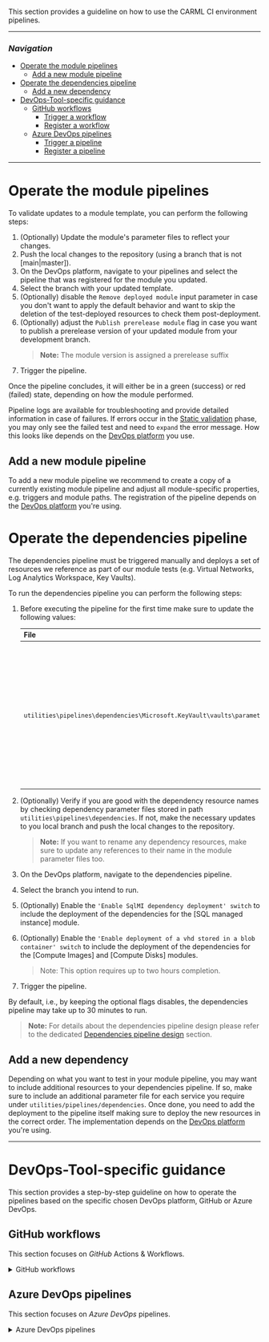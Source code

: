 This section provides a guideline on how to use the CARML CI environment pipelines.

---

### _Navigation_

- [Operate the module pipelines](#operate-the-module-pipelines)
  - [Add a new module pipeline](#add-a-new-module-pipeline)
- [Operate the dependencies pipeline](#operate-the-dependencies-pipeline)
  - [Add a new dependency](#add-a-new-dependency)
- [DevOps-Tool-specific guidance](#devops-tool-specific-guidance)
  - [GitHub workflows](#github-workflows)
    - [Trigger a workflow](#trigger-a-workflow)
    - [Register a workflow](#register-a-workflow)
  - [Azure DevOps pipelines](#azure-devops-pipelines)
    - [Trigger a pipeline](#trigger-a-pipeline)
    - [Register a pipeline](#register-a-pipeline)

---

# Operate the module pipelines

To validate updates to a module template, you can perform the following steps:

1. (Optionally) Update the module's parameter files to reflect your changes.
1. Push the local changes to the repository (using a branch that is not [main\|master]).
1. On the DevOps platform, navigate to your pipelines and select the pipeline that was registered for the module you updated.
1. Select the branch with your updated template.
1. (Optionally) disable the `Remove deployed module` input parameter in case you don't want to apply the default behavior and want to skip the deletion of the test-deployed resources to check them post-deployment.
1. (Optionally) adjust the `Publish prerelease module` flag in case you want to publish a prerelease version of your updated module from your development branch.
   > **Note:** The module version is assigned a prerelease suffix
1.  Trigger the pipeline.

Once the pipeline concludes, it will either be in a green (success) or red (failed) state, depending on how the module performed.

Pipeline logs are available for troubleshooting and provide detailed information in case of failures. If errors occur in the [Static validation](./The%20CI%20environment%20-%20Static%20validation) phase, you may only see the failed test and need to `expand` the error message. How this looks like depends on the [DevOps platform](#devops-tool-specific-guidance) you use.

## Add a new module pipeline

To add a new module pipeline we recommend to create a copy of a currently existing module pipeline and adjust all module-specific properties, e.g. triggers and module paths. The registration of the pipeline depends on the [DevOps platform](#devops-tool-specific-guidance) you're using.

# Operate the dependencies pipeline

The dependencies pipeline must be triggered manually and deploys a set of resources we reference as part of our module tests (e.g. Virtual Networks, Log Analytics Workspace, Key Vaults).

To run the dependencies pipeline you can perform the following steps:

1. Before executing the pipeline for the first time make sure to update the following values:

   | File | Parameter | Description |
   | - | - | - |
   | `utilities\pipelines\dependencies\Microsoft.KeyVault\vaults\parameters\parameters.json` | `accessPolicies.value[0].objectId` | The 'Backup Management Service' needs access to back up the keys and secrets, along with the associated VMs. The Enterprise Application's object ID is unique per tenant. |
1. (Optionally) Verify if you are good with the dependency resource names by checking dependency parameter files stored in path `utilities\pipelines\dependencies`. If not, make the necessary updates to you local branch and push the local changes to the repository.
   > **Note:** If you want to rename any dependency resources, make sure to update any references to their name in the module parameter files too.
1. On the DevOps platform, navigate to the dependencies pipeline.
1. Select the branch you intend to run.
1. (Optionally) Enable the `'Enable SqlMI dependency deployment' switch` to include the deployment of the dependencies for the [SQL managed instance] module.
1. (Optionally) Enable the `'Enable deployment of a vhd stored in a blob container' switch` to include the deployment of the dependencies for the [Compute Images] and [Compute Disks] modules.
   > Note: This option requires up to two hours completion.
1.  Trigger the pipeline.

By default, i.e., by keeping the optional flags disables, the dependencies pipeline may take up to 30 minutes to run.

> **Note:** For details about the dependencies pipeline design please refer to the dedicated [Dependencies pipeline design](./The%20CI%20environment%20-%20Pipeline%20design.md#dependencies-pipeline) section.

## Add a new dependency

Depending on what you want to test in your module pipeline, you may want to include additional resources to your dependencies pipeline. If so, make sure to include an additional parameter file for each service you require under `utilities/pipelines/dependencies`. Once done, you need to add the deployment to the pipeline itself making sure to deploy the new resources in the correct order. The implementation depends on the [DevOps platform](#devops-tool-specific-guidance) you're using.

---

# DevOps-Tool-specific guidance

This section provides a step-by-step guideline on how to operate the pipelines based on the specific chosen DevOps platform, GitHub or Azure DevOps.

## GitHub workflows

This section focuses on _GitHub_ Actions & Workflows.

<details>
<summary>GitHub workflows</summary>

  ### Trigger a workflow

  To trigger a workflow in _GitHub_:

  1. Navigate to the 'Actions' tab in your repository.

     <img src="./media/CIEnvironment/ghActionsTab.png" alt="Actions tab" height="100">

  1. Select the pipeline of your choice from the list on the left, followed by 'Run workflow' to the right. You can then select the branch of your choice and confirm the execution by clicking on the green 'Run workflow' button.

     <img src="./media/CIEnvironment/gHtriggerPipeline.png" alt="Run workflow" height="350">

  >**Note**: Depending on the pipeline you selected you may have additional input parameters you can provide aside from the branch. An outline can be found in the [Module pipeline inputs](./The%20CI%20environment%20-%20Pipeline%20design#module#module-pipeline-inputs) section.

  ### Register a workflow

  To register a workflow in _GitHub_ you have to create the workflow file (`.yml`) and store it inside the folder `.github/workflows`.
  > ***Note:*** Once merged to [main\|master], GitHub will automatically list the new workflow in the 'Actions' tab. Workflows are not registered from a branch unless you specify a temporal push trigger targeting your branch.

</details>

## Azure DevOps pipelines

This section focuses on _Azure DevOps_ pipelines.

<details>
<summary>Azure DevOps pipelines</summary>

  ### Trigger a pipeline

  To trigger a pipeline in _Azure DevOps_:

  1. Navigate to the 'Pipelines' section (blue rocket) and select the pipeline you want to trigger.

     <img src="./media/CIEnvironment/pipelineStart.png" alt="Pipeline start step 1" height="200">

  1. Once selected, click on the 'Run pipeline' button on the top right.

     <img src="./media/CIEnvironment/pipelineStart2.png" alt="Pipeline start step 2" height="60">

  1. Now you can trigger the pipeline by selecting the 'Run' button on the bottom right.

     <img src="./media/CIEnvironment/pipelineStart3.png" alt="Pipeline start step 3" height="400">

  >**Note**: Depending on the pipeline you selected you may have additional input parameters you can provide aside from the branch. An outline can be found in the [Module pipeline inputs](./The%20CI%20environment%20-%20Pipeline%20design#module#module-pipeline-inputs) section.

  ### Register a pipeline

  To register a pipeline in _Azure DevOps_:

  1. Create a workflow file (.yml) and upload it to a repository of your choice (e.g. in _Azure DevOps_ or _GitHub_).

  1. Navigate to the 'Pipelines' section (blue rocket) and select the 'New pipeline' button on the top right.

     <img src="./media/CIEnvironment/pipelineNew.png" alt="Register new pipeline step 1" height="200">

  1. Next, select the repository-type you stored your template in. _Azure DevOps_ will then try to fetch all repositories you have access to.

     <img src="./media/CIEnvironment/pipelineNew2.png" alt="Register new pipeline step 2" height="300">

  1. Now we have to select the particular repository to get the pipeline file from.

     <img src="./media/CIEnvironment/pipelineNew3.png" alt="Register new pipeline step 3" height="240">

  1. Following, choose 'Existing Azure Pipelines YAML file' on the bottom of the list.

     <img src="./media/CIEnvironment/pipelineNew4.png" alt="Register new pipeline step 4" height="430">

  1. The previous action will open a new blade that asks you for the branch you stored the pipeline file in (e.g. `master`) and then asks for the relative path (from root of the repository) of the pipeline file.

     <img src="./media/CIEnvironment/pipelineNew5.png" alt="Register new pipeline step 5" height="240">

  1. Finally, _Azure DevOps_ should show you the pipeline file you created. The last thing you have to do is to either select 'Run' on the top right (which will save & run the pipeline), or click the little arrow next to it and just save the pipeline.

  1. Once saved you can also re-name / move the pipeline in the same view. However, this only works once you saved the pipeline at least once.

     <img src="./media/CIEnvironment/pipelineNew6.png" alt="Register new pipeline step 6" height="180">

</details>

